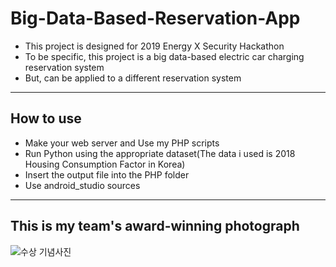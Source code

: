 # Big-Data-Based-Reservation-App

- This project is designed for 2019 Energy X Security Hackathon
- To be specific, this project is a big data-based electric car charging reservation system
- But, can be applied to a different reservation system

--------------------------------------------------------------------------------------------------------

## How to use

- Make your web server and Use my PHP scripts
- Run Python using the appropriate dataset(The data i used is 2018 Housing Consumption Factor in Korea)
- Insert the output file into the PHP folder
- Use android_studio sources

---------------------------------------------------------------------------------------------------------

## This is my team's award-winning photograph

![수상 기념사진](https://user-images.githubusercontent.com/53115254/93078135-f012ac80-f6c4-11ea-8c26-1c2b829cb1fa.jpg)


